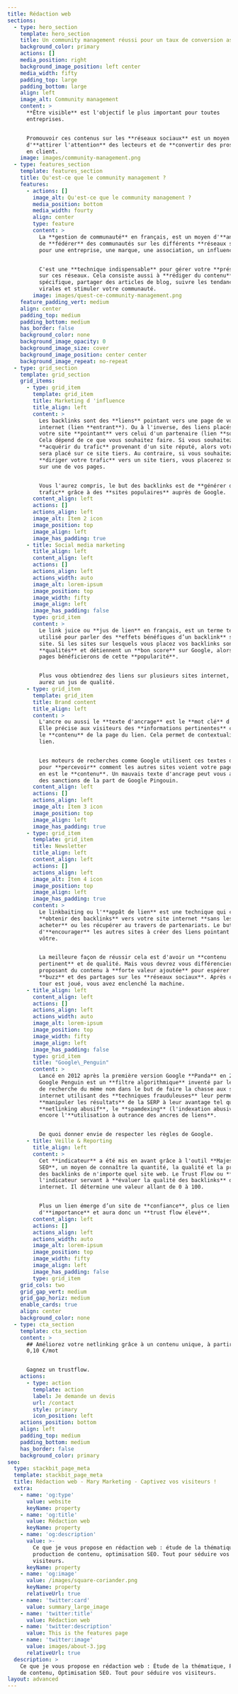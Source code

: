 ```yaml
---
title: Rédaction web
sections:
  - type: hero_section
    template: hero_section
    title: Un community management réussi pour un taux de conversion assuré
    background_color: primary
    actions: []
    media_position: right
    background_image_position: left center
    media_width: fifty
    padding_top: large
    padding_bottom: large
    align: left
    image_alt: Community management
    content: >
      **Être visible** est l'objectif le plus important pour toutes
      entreprises. 


      Promouvoir ces contenus sur les **réseaux sociaux** est un moyen
      d'**attirer l'attention** des lecteurs et de **convertir des prospects**
      en client.
    image: images/community-management.png
  - type: features_section
    template: features_section
    title: Qu'est-ce que le community management ?
    features:
      - actions: []
        image_alt: Qu'est-ce que le community management ?
        media_position: bottom
        media_width: fourty
        align: center
        type: feature
        content: >
          La **gestion de communauté** en français, est un moyen d'**animer** et
          de **fédérer** des communautés sur les différents **réseaux sociaux**
          pour une entreprise, une marque, une association, un influenceur...


          C'est une **technique indispensable** pour gérer votre **présence**
          sur ces réseaux. Cela consiste aussi à **rédiger du contenu**
          spécifique, partager des articles de blog, suivre les tendances
          virales et stimuler votre communauté. 
        image: images/quest-ce-community-management.png
    feature_padding_vert: medium
    align: center
    padding_top: medium
    padding_bottom: medium
    has_border: false
    background_color: none
    background_image_opacity: 0
    background_image_size: cover
    background_image_position: center center
    background_image_repeat: no-repeat
  - type: grid_section
    template: grid_section
    grid_items:
      - type: grid_item
        template: grid_item
        title: Marketing d 'influence
        title_align: left
        content: >
          Les backlinks sont des **liens** pointant vers une page de votre site
          internet (lien **entrant**). Ou à l'inverse, des liens placés sur
          votre site **pointant** vers celui d'un partenaire (lien **sortant**).
          Cela dépend de ce que vous souhaitez faire. Si vous souhaitez
          **acquérir du trafic** provenant d'un site réputé, alors votre lien
          sera placé sur ce site tiers. Au contraire, si vous souhaitez
          **diriger votre trafic** vers un site tiers, vous placerez son lien
          sur une de vos pages.


          Vous l'aurez compris, le but des backlinks est de **générer du
          trafic** grâce à des **sites populaires** auprès de Google.
        content_align: left
        actions: []
        actions_align: left
        image_alt: Item 2 icon
        image_position: top
        image_align: left
        image_has_padding: true
      - title: Social media marketing
        title_align: left
        content_align: left
        actions: []
        actions_align: left
        actions_width: auto
        image_alt: lorem-ipsum
        image_position: top
        image_width: fifty
        image_align: left
        image_has_padding: false
        type: grid_item
        content: >
          Le link juice ou **jus de lien** en français, est un terme technique
          utilisé pour parler des **effets bénéfiques d’un backlink** sur un
          site. Si les sites sur lesquels vous placez vos backlinks sont de
          **qualités** et détiennent un **bon score** sur Google, alors vos
          pages bénéficierons de cette **popularité**.


          Plus vous obtiendrez des liens sur plusieurs sites internet, plus vous
          aurez un jus de qualité.
      - type: grid_item
        template: grid_item
        title: Brand content
        title_align: left
        content: >
          L'ancre ou aussi le **texte d'ancrage** est le **mot clé** d'un lien.
          Elle précise aux visiteurs des **informations pertinentes** concernant
          le **contenu** de la page du lien. Cela permet de contextualiser le
          lien. 


          Les moteurs de recherches comme Google utilisent ces textes d'ancrage
          pour **percevoir** comment les autres sites voient votre page et quel
          en est le **contenu**. Un mauvais texte d'ancrage peut vous apporter
          des sanctions de la part de Google Pingouin.
        content_align: left
        actions: []
        actions_align: left
        image_alt: Item 3 icon
        image_position: top
        image_align: left
        image_has_padding: true
      - type: grid_item
        template: grid_item
        title: Newsletter
        title_align: left
        content_align: left
        actions: []
        actions_align: left
        image_alt: Item 4 icon
        image_position: top
        image_align: left
        image_has_padding: true
        content: >
          Le linkbaiting ou l'**appât de lien** est une technique qui consiste à
          **obtenir des backlinks** vers votre site internet **sans les
          acheter** ou les récupérer au travers de partenariats. Le but étant
          d'**encourager** les autres sites à créer des liens pointant vers le
          vôtre.


          La meilleure façon de réussir cela est d'avoir un **contenu
          pertinent** et de qualité. Mais vous devrez vous différencier en
          proposant du contenu à **forte valeur ajoutée** pour espérer un
          **buzz** et des partages sur les **réseaux sociaux**. Après cela, le
          tour est joué, vous avez enclenché la machine.
      - title_align: left
        content_align: left
        actions: []
        actions_align: left
        actions_width: auto
        image_alt: lorem-ipsum
        image_position: top
        image_width: fifty
        image_align: left
        image_has_padding: false
        type: grid_item
        title: "Google\_Penguin"
        content: >
          Lancé en 2012 après la première version Google **Panda** en 2011,
          Google Penguin est un **filtre algorithmique** inventé par le moteur
          de recherche du même nom dans le but de faire la chasse aux sites
          internet utilisant des **techniques frauduleuses** leur permettant de
          **manipuler les résultats** de la SERP à leur avantage tel que le
          **netlinking abusif**, le **spamdexing** (l'indexation abusive) ou
          encore l'**utilisation à outrance des ancres de liens**.


          De quoi donner envie de respecter les règles de Google.
      - title: Veille & Reporting
        title_align: left
        content: >
          Cet **indicateur** a été mis en avant grâce à l'outil **Majestic
          SEO**, un moyen de connaître la quantité, la qualité et la provenance
          des backlinks de n'importe quel site web. Le Trust Flow ou **TF**, est
          l'indicateur servant à **évaluer la qualité des backlinks** d'un site
          internet. Il détermine une valeur allant de 0 à 100.


          Plus un lien émerge d’un site de **confiance**, plus ce lien aura
          d'**importance** et aura donc un **trust flow élevé**.
        content_align: left
        actions: []
        actions_align: left
        actions_width: auto
        image_alt: lorem-ipsum
        image_position: top
        image_width: fifty
        image_align: left
        image_has_padding: false
        type: grid_item
    grid_cols: two
    grid_gap_vert: medium
    grid_gap_horiz: medium
    enable_cards: true
    align: center
    background_color: none
  - type: cta_section
    template: cta_section
    content: >
      ## Améliorez votre netlinking grâce à un contenu unique, à partir de
      0,10 €/mot


      Gagnez un trustflow.
    actions:
      - type: action
        template: action
        label: Je demande un devis
        url: /contact
        style: primary
        icon_position: left
    actions_position: bottom
    align: left
    padding_top: medium
    padding_bottom: medium
    has_border: false
    background_color: primary
seo:
  type: stackbit_page_meta
  template: stackbit_page_meta
  title: Rédaction web - Mary Marketing - Captivez vos visiteurs !
  extra:
    - name: 'og:type'
      value: website
      keyName: property
    - name: 'og:title'
      value: Rédaction web
      keyName: property
    - name: 'og:description'
      value: >-
        Ce que je vous propose en rédaction web : étude de la thématique,
        production de contenu, optimisation SEO. Tout pour séduire vos
        visiteurs.
      keyName: property
    - name: 'og:image'
      value: /images/square-coriander.png
      keyName: property
      relativeUrl: true
    - name: 'twitter:card'
      value: summary_large_image
    - name: 'twitter:title'
      value: Rédaction web
    - name: 'twitter:description'
      value: This is the features page
    - name: 'twitter:image'
      value: images/about-3.jpg
      relativeUrl: true
  description: >
    Ce que je vous propose en rédaction web : Étude de la thématique, Production
    de contenu, Optimisation SEO. Tout pour séduire vos visiteurs.
layout: advanced
---
```

